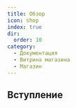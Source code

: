 ```yaml
---
title: Обзор
icon: shop
index: true
dir:
  order: 10
category:
  - Документация
  - Витрина магазина
  - Магазин
---
```


## Вступление

